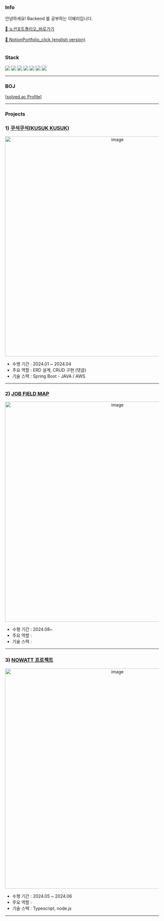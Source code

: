 ### Info
안녕하세요! Backend 를 공부하는 이혜리입니다.


<a href="">📑 노션포트폴리오_바로가기</a><br><br>
<a href="">📑 NotionPortfolio_click (english version)</a><br><br>  

### Stack
<p align = "left">
<img src="https://img.shields.io/badge/JAVA-007396?style=flat-square&logo=JAVA&logoColor=white" />
<img src="https://img.shields.io/badge/MySQL-4479A1?style=flat-square&logo=MySQL&logoColor=white" />
<img src="https://img.shields.io/badge/Spring-6DB33F?style=flat-square&logo=jQuery&logoColor=white" />
<img src="https://img.shields.io/badge/Selenium-43B02A?style=flat-square&logo=Selenium&logoColor=white" />
<img src="https://img.shields.io/badge/SpringBoot-6DB33F?style=flat-square&logo=SpringBoot&logoColor=white" />


<img src="https://img.shields.io/badge/C-A8B9CC?style=flat-square&logo=C&logoColor=white" />
<img src="https://img.shields.io/badge/C++-00599C?style=flat-square&logo=C++&logoColor=white" />
<!-- <img src="https://img.shields.io/badge/Docker-2496ED?style=flat-square&logo=Docker&logoColor=white" /> -->
<!-- <img src="https://img.shields.io/badge/JavaScript-F7DF1E?style=flat-square&logo=JavaScript&logoColor=white" /> -->
<!-- <img src="https://img.shields.io/badge/Firebase-FFCA28?style=flat-square&logo=Firebase&logoColor=white" /> -->
<!-- <img src="https://img.shields.io/badge/AWS-232F3E?style=flat-square&logo=AWS&logoColor=white" /> -->

- - -

### BOJ 

[[solved.ac Profile](http://mazassumnida.wtf/api/v2/generate_badge?boj=haerizian)]

<!--
- - -

 ### Stats
<!-- ![GitHub stats](https://github-readme-stats.vercel.app/api?username=Hyeri1ee&show_icons=true&theme=dark) -->
<!-- ![Top Langs](https://github-readme-stats.vercel.app/api/top-langs/?username=Hyeri1ee&layout=compact&theme=dark) -->
<!--
![GitHub stats](https://github-readme-stats.vercel.app/api?username=pxxnxx&show_icons=true&theme=tokyonight) 
![Top Langs](https://github-readme-stats.vercel.app/api/top-langs/?username=Hyeri1ee&layout=compact&theme=tokyonight)

-->
- - -
 
### Projects

### 1) [쿠석쿠석(KUSUK KUSUK)](https://github.com/KONKUK-MAP-Service/Ku-suk-Ku-suk)
<div align="center">
 <img width="720" alt="image" src="">
</div>


- 수행 기간 : 2024.01 ~ 2024.04
- 주요 역할 : ERD 설계, CRUD 구현 (댓글)
- 기술 스택 : Spring Boot - JAVA / AWS

- - -

### 2) [JOB FIELD MAP](https://github.com/Hyeri1ee/JobFieldMap)
<div align="center">
 <img width="720" alt="image" src="">
</div>


- 수행 기간 : 2024.08~
- 주요 역할 : 
- 기술 스택 : 

- - -

### 3) [NOWATT 프로젝트]()
<div align="center">
 <img width="720" alt="image" src="">
</div>


- 수행 기간 : 2024.05 ~ 2024.06
- 주요 역할 : 
- 기술 스택 : Typescript, node.js

- - -

